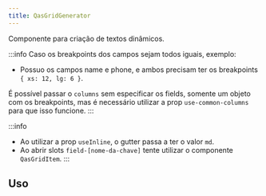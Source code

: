 ```yaml
---
title: QasGridGenerator
---
```


Componente para criação de textos dinâmicos.

<doc-api file="grid-generator/QasGridGenerator" name="QasGridGenerator" />

:::info
Caso os breakpoints dos campos sejam todos iguais, exemplo:
- Possuo os campos name e phone, e ambos precisam ter os breakpoints `{ xs: 12, lg: 6 }`.

É possível passar o `columns` sem especificar os fields, somente um objeto com os breakpoints, mas
é necessário utilizar a prop `use-common-columns` para que isso funcione.
:::

:::info
- Ao utilizar a prop `useInline`, o gutter passa a ter o valor `md`.
- Ao abrir slots `field-[nome-da-chave]` tente utilizar o componente `QasGridItem`.
:::

## Uso
<doc-example file="QasGridGenerator/Basic" title="Básico" />
<doc-example file="QasGridGenerator/ExGridCommonColumns" title="Common Columns" />
<doc-example file="QasGridGenerator/Slots" title="Slots" />
<doc-example file="QasGridGenerator/UseInline" title="Inline" />
